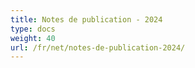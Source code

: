 ```yaml
---
title: Notes de publication - 2024
type: docs
weight: 40
url: /fr/net/notes-de-publication-2024/
---
```

